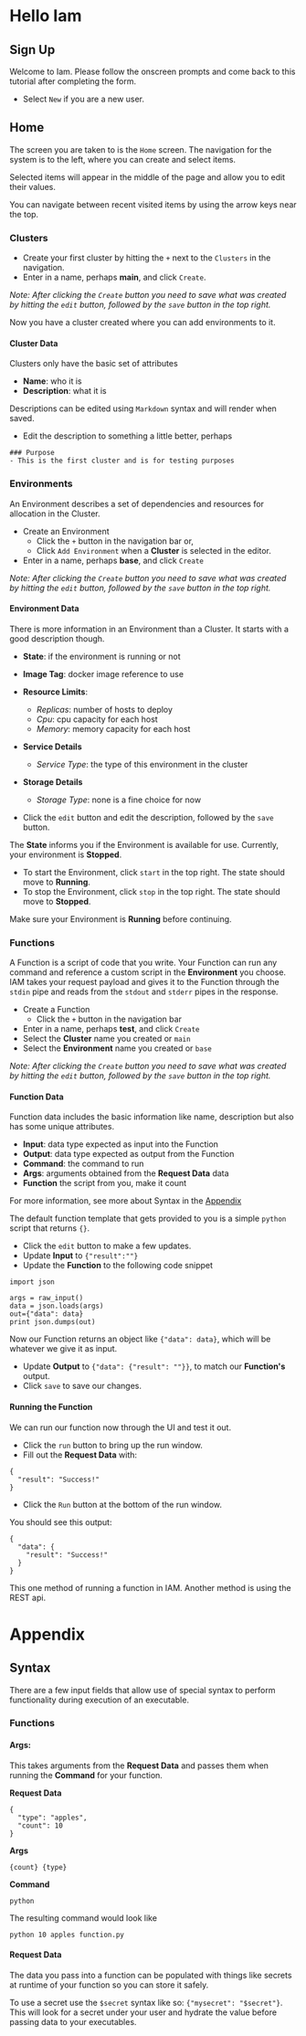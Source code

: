 # Hello Iam


## Sign Up

Welcome to Iam. Please follow the onscreen prompts and come back to this tutorial after completing the form.

- Select `New` if you are a new user.

## Home
The screen you are taken to is the `Home` screen. The navigation for the system is to the left, where you can create and select items. 

Selected items will appear in the middle of the page and allow you to edit their values.

You can navigate between recent visited items by using the arrow keys near the top.

### Clusters

- Create your first cluster by hitting the `+` next to the `Clusters` in the navigation. 
- Enter in a name, perhaps __main__, and click `Create`.

*Note: After clicking the `Create` button you need to save what was created by hitting the `edit` button, followed by the `save` button in the 
top right.*

Now you have a cluster created where you can add environments to it.

#### Cluster Data
Clusters only have the basic set of attributes

- **Name**: who it is
- **Description**: what it is

Descriptions can be edited using `Markdown` syntax and will render when saved.

- Edit the description to something a little better, perhaps 
```
### Purpose
- This is the first cluster and is for testing purposes
```

### Environments
An Environment describes a set of dependencies and resources for allocation in the Cluster.

- Create an Environment
  - Click the `+` button in the navigation bar or,
  - Click `Add Environment` when a __Cluster__ is selected in the editor.  
- Enter in a name, perhaps __base__, and click `Create`

*Note: After clicking the `Create` button you need to save what was created by hitting the `edit` button, followed by the `save` button in the 
top right.*

#### Environment Data
There is more information in an Environment than a Cluster. It starts with a good description though. 

- **State**: if the environment is running or not
- **Image Tag**: docker image reference to use
- **Resource Limits**:
  - *Replicas*: number of hosts to deploy
  - *Cpu*: cpu capacity for each host
  - *Memory*: memory capacity for each host
- **Service Details**
  - *Service Type*: the type of this environment in the cluster
- **Storage Details**
  - *Storage Type*: none is a fine choice for now

- Click the `edit` button and edit the description, followed by the `save` button.

The __State__ informs you if the Environment is available for use. Currently, your environment is __Stopped__.

- To start the Environment, click `start` in the top right. The state should move to __Running__. 
- To stop the Environment, click `stop` in the top right. The state should move to __Stopped__.

Make sure your Environment is __Running__ before continuing.

### Functions
A Function is a script of code that you write. Your Function can run any command and reference a custom script in the **Environment** you choose. IAM takes your request payload and gives it to the Function through the `stdin` pipe and reads from the `stdout` and `stderr` pipes in the response.

- Create a Function
  - Click the `+` button in the navigation bar
- Enter in a name, perhaps __test__, and click `Create`
- Select the **Cluster** name you created or `main`
- Select the **Environment** name you created or `base`

*Note: After clicking the `Create` button you need to save what was created by hitting the `edit` button, followed by the `save` button in the 
top right.*

#### Function Data
Function data includes the basic information like name, description but also has some unique attributes.

- **Input**: data type expected as input into the Function
- **Output**: data type expected as output from the Function
- **Command**: the command to run
- **Args**: arguments obtained from the **Request Data** data
- **Function** the script from you, make it count

For more information, see more about Syntax in the [Appendix](#appendix)

The default function template that gets provided to you is a simple `python` script that returns `{}`.

- Click the `edit` button to make a few updates. 
- Update **Input** to `{"result":""}`
- Update the **Function** to the following code snippet
```
import json

args = raw_input()
data = json.loads(args)
out={"data": data}
print json.dumps(out)
```
Now our Function returns an object like `{"data": data}`, which will be whatever we give it as input.

- Update **Output** to `{"data": {"result": ""}}`, to match our **Function's** output.
- Click `save` to save our changes.

#### Running the Function
We can run our function now through the UI and test it out.

- Click the `run` button to bring up the run window.
- Fill out the **Request Data** with:
```
{
  "result": "Success!"
}
```
- Click the `Run` button at the bottom of the run window.

You should see this output:
```
{
  "data": {
    "result": "Success!"
  }
}
```

This one method of running a function in IAM. Another method is using the REST api. 


# Appendix

## Syntax
There are a few input fields that allow use of special syntax to perform functionality during execution of an executable.

### Functions
#### Args: 
This takes arguments from the **Request Data** and passes them when running the **Command** for your function.

**Request Data**
```
{
  "type": "apples",
  "count": 10
}
```

**Args**
```
{count} {type}
```

**Command**
```
python
```

The resulting command would look like
```
python 10 apples function.py
```

#### Request Data
The data you pass into a function can be populated with things like secrets at runtime of your function so you can store it safely.

To use a secret use the `$secret` syntax like so: `{"mysecret": "$secret"}`. This will look for a secret under your user and hydrate the value before passing data to your executables.
